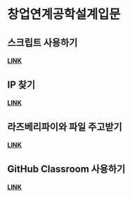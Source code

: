 # 창업연계공학설계입문

## 스크립트 사용하기

#### [LINK](https://github.com/ghyeon0/Rascar_Script_Guide/blob/master/%EC%8A%A4%ED%81%AC%EB%A6%BD%ED%8A%B8%20%EC%82%AC%EC%9A%A9%EB%B2%95.md)



## IP 찾기

#### [LINK](https://github.com/ghyeon0/Rascar_Script_Guide/blob/master/%EB%9D%BC%EC%A6%88%EB%B2%A0%EB%A6%AC%ED%8C%8C%EC%9D%B4%EC%9D%98%20IP%20%EC%B0%BE%EA%B8%B0.md)



## 라즈베리파이와 파일 주고받기

#### [LINK](https://github.com/ghyeon0/Rascar_Script_Guide/blob/master/%EB%9D%BC%EC%A6%88%EB%B2%A0%EB%A6%AC%ED%8C%8C%EC%9D%B4%EC%99%80%20%ED%8C%8C%EC%9D%BC%20%EC%A3%BC%EA%B3%A0%EB%B0%9B%EA%B8%B0.md)



## GitHub Classroom 사용하기

#### [LINK](https://github.com/ghyeon0/Rascar_Script_Guide/blob/master/GitHub%20Classroom%20%EC%82%AC%EC%9A%A9%ED%95%98%EA%B8%B0.md)

